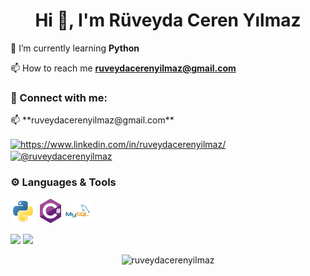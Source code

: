 <h1 align="center">Hi 👋, I'm Rüveyda Ceren Yılmaz</h1>

🌱 I’m currently learning **Python** 

📫 How to reach me **ruveydacerenyilmaz@gmail.com**

<h3 align="left"> 💬 Connect with me:</h3>
📫  **ruveydacerenyilmaz@gmail.com**
<p align="left">
<a href="https://linkedin.com/in/https://www.linkedin.com/in/ruveydacerenyilmaz/" target="blank"><img align="center" src="https://raw.githubusercontent.com/rahuldkjain/github-profile-readme-generator/master/src/images/icons/Social/linked-in-alt.svg" alt="https://www.linkedin.com/in/ruveydacerenyilmaz/" height="30" width="40" /></a>
<a href="https://medium.com/@ruveydacerenyilmaz" target="blank"><img align="center" src="https://raw.githubusercontent.com/rahuldkjain/github-profile-readme-generator/master/src/images/icons/Social/medium.svg" alt="@ruveydacerenyilmaz" height="30" width="40" /></a>
</p>

<h3 align="left"> ⚙️ Languages & Tools </h3>
  <tr style="height: 18px;">
    <td style="width: 441; height: 18px;">
      <p align="left"> 
        <img src="https://raw.githubusercontent.com/devicons/devicon/master/icons/python/python-original.svg" alt="python" width="40" height="40"/>
        <img src="https://raw.githubusercontent.com/devicons/devicon/master/icons/csharp/csharp-original.svg" alt="csharp" width="40" height="40"/>  
        <img src="https://raw.githubusercontent.com/devicons/devicon/master/icons/mysql/mysql-original-wordmark.svg" alt="mysql" width="40" height="40"/> 
      </p>
      </td>
        <td style="width: 441;" align="center">
            <img src="https://github-readme-stats.vercel.app/api/top-langs/?username=ruveydacerenyilmaz&theme=dracula&layout=compact&langs_count=10" />
        </td>
        <td style="width: 441;" align="center" >
            <img src="https://github-readme-stats.vercel.app/api?username=ruveydacerenyilmaz&count_private=true&show_icons=true&theme=dracula"/>
        </td> 
<p align="center"> <img src="https://komarev.com/ghpvc/?username=ruveydacerenyilmaz&label=Profile%20views&color=0e75b6&style=flat" alt="ruveydacerenyilmaz" /> </p>
